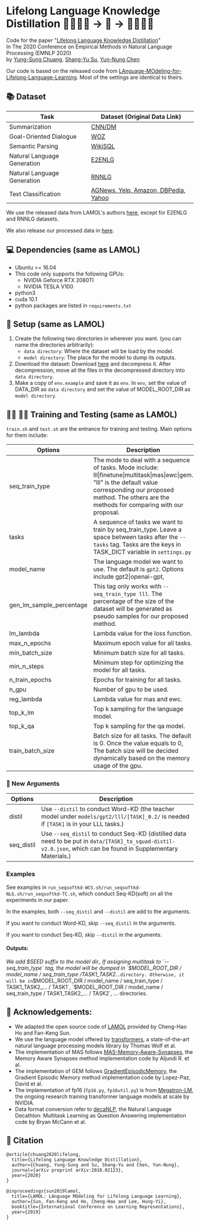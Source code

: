 # Lifelong Language Knowledge Distillation 🙋‍♂️🙋‍♀️ → 🏫 → 👨‍🎓👩‍🎓

Code for the paper "[Lifelong Language Knowledge Distillation](https://arxiv.org/abs/2010.02123)"  
In The 2020 Conference on Empirical Methods in Natural Language Processing (EMNLP 2020)  
by [Yung-Sung Chuang](https://voidism.github.io/home/), [Shang-Yu Su](https://www.shangyusu.com/), [Yun-Nung Chen](https://www.csie.ntu.edu.tw/~yvchen/index.html)  

Our code is based on the released code from [LAnguage-MOdeling-for-Lifelong-Language-Learning](https://github.com/jojotenya/LAMOL). Most of the settings are identical to theirs.

## 📚 Dataset

| Task | Dataset (Original Data Link) |
| ---- | ------- |
| Summarization | [CNN/DM](https://cs.nyu.edu/~kcho/DMQA/) |
| Goal-Oriented Dialogue | [WOZ](https://github.com/nmrksic/neural-belief-tracker/tree/master/data/woz) |
| Semantic Parsing | [WikiSQL](https://github.com/salesforce/WikiSQL) |
| Natural Language Generation | [E2ENLG](https://github.com/tuetschek/e2e-dataset) |
| Natural Language Generation | [RNNLG](https://github.com/shawnwun/RNNLG) |
| Text Classification | [AGNews, Yelp, Amazon, DBPedia, Yahoo](http://goo.gl/JyCnZq) |

We use the released data from LAMOL's authors [here](https://drive.google.com/file/d/1rWcgnVcNpwxmBI3c5ovNx-E8XKOEL77S/view?usp=sharing), except for E2ENLG and RNNLG datasets.

We also release our processed data in [here](https://www.dropbox.com/s/t51qq9lzz0gtg7m/l2kd_data.zip).

## 💻 Dependencies (same as LAMOL)
- Ubuntu >= 16.04
- This code only supports the following GPUs:
  - NVIDIA Geforce RTX 2080TI 
  - NVIDIA TESLA V100
- python3
- cuda 10.1
- python packages are listed in `requirements.txt`

## 🔧 Setup (same as LAMOL)
1. Create the following two directories in wherever you want. (you can name the directories arbitrarily):
    - `data directory`: Where the dataset will be load by the model.
    - `model directory`: The place for the model to dump its outputs.
2. Download the dataset: Download [here](https://www.dropbox.com/s/t51qq9lzz0gtg7m/l2kd_data.zip) and decompress it. After decompression, move all the files in the decompressed directory into `data directory`.
3. Make a copy of `env.example` and save it as `env`. In `env`, set the value of DATA_DIR as `data directory` and set the value of  MODEL_ROOT_DIR as `model directory`.

## 👨‍🏫 👩‍🏫 Training and Testing (same as LAMOL)

`train.sh` and `test.sh` are the entrance for training and testing. Main options for them include:

| Options        | Description   |
| -------------  | ------------- |
| seq_train_type | The mode to deal with a sequence of tasks. Mode include: lll\|finetune\|multitask\|mas\|ewc\|gem. "lll" is the default value corresponding our proposed method. The others are the methods for comparing with our proposal. |
| tasks          | A sequence of tasks we want to train by seq_train_type. Leave a space between tasks after the `--tasks` tag. Tasks are the keys in TASK_DICT variable in `settings.py` |
| model_name     | The language model we want to use. The default is `gpt2`. Options include gpt2\|openai-gpt, |
| gen_lm_sample_percentage | This tag only works with `--seq_train_type lll`. The percentage of the size of the dataset will be generated as pseudo samples for our proposed method. |
| lm_lambda      | Lambda value for the loss function. |
| max_n_epochs   | Maximum epoch value for all tasks. |
| min_batch_size | Minimum batch size for all tasks. |
| min_n_steps    | Minimum step for optimizing the model for all tasks. |
| n_train_epochs | Epochs for training for all tasks. |
| n_gpu          | Number of gpu to be used. |
| reg_lambda     | Lambda value for mas and ewc. |
| top_k_lm       | Top k sampling for the language model. |
| top_k_qa       | Top k sampling for the qa model. |
| train_batch_size | Batch size for all tasks. The default is 0. Once the value equals to 0, The batch size will be decided dynamically based on the memory usage of the gpu. |

### 🚨 New Arguments

| Options        | Description   |
| -------------  | ------------- |
| distil | Use `--distil` to conduct Word-KD (the teacher model under `models/gpt2/lll/[TASK]_0.2/` is needed if `[TASK]` is in your LLL tasks.) |
| seq_distil | Use `--seq_distil` to conduct Seq-KD (distilled data need to be put in `data/[TASK]_to_squad-distil-v2.0.json`, which can be found in Supplementary Materials.) |

### Examples

See examples in `run_seqsoftkd-WCS.sh/run_seqsoftkd-NLG.sh/run_seqsoftkd-TC.sh`, which conduct Seq-KD(soft) on all the experiments in our paper.

In the examples, both `--seq_distil` and `--distil` are add to the arguments.

If you want to conduct Word-KD, skip `--seq_distil` in the arguments.

If you want to conduct Seq-KD, skip `--distil` in the arguments.


#### Outputs:

_We add $SEED suffix to the model dir_  
If assigning multitask to `--seq_train_type` tag, the model will be dumped in `$MODEL_ROOT_DIR / model_name / seq_train_type /TASK1_TASK2_...` directory. Otherwise, it will be in `$MODEL_ROOT_DIR / model_name / seq_train_type / TASK1_TASK2_... / TASK1`, `$MODEL_ROOT_DIR / model_name / seq_train_type / TASK1_TASK2_... / TASK2`, ... directories. 

## 📝 Acknowledgements:
- We adapted the open source code of [LAMOL](https://github.com/jojotenya/LAMOL) provided by Cheng-Hao Ho and Fan-Keng Sun.
- We use the language model offered by [transformers](https://github.com/huggingface/transformers), a state-of-the-art natural language processing models library by Thomas Wolf et al.
- The implementation of MAS follows [MAS-Memory-Aware-Synapses](https://github.com/rahafaljundi/MAS-Memory-Aware-Synapses), the Memory Aware Synapses method implementation code by Aljundi R. et al.
- The implementation of GEM follows [GradientEpisodicMemory](https://github.com/facebookresearch/GradientEpisodicMemory), the Gradient Episodic Memory method implementation code by Lopez-Paz, David et al.
- The implementation of fp16 (`fp16.py`, `fp16util.py`) is from [Megatron-LM](https://github.com/NVIDIA/Megatron-LM), the ongoing research training transformer language models at scale by NVIDIA.
- Data format conversion refer to [decaNLP](https://github.com/salesforce/decaNLP), the Natural Language Decathlon: Multitask Learning as Question Answering implementation code by Bryan McCann et al.

## 📕 Citation

```
@article{chuang2020lifelong,
  title={Lifelong Language Knowledge Distillation},
  author={Chuang, Yung-Sung and Su, Shang-Yu and Chen, Yun-Nung},
  journal={arXiv preprint arXiv:2010.02123},
  year={2020}
}

@inproceedings{sun2019lamol,
  title={LAMOL: LAnguage MOdeling for Lifelong Language Learning},
  author={Sun, Fan-Keng and Ho, Cheng-Hao and Lee, Hung-Yi},
  booktitle={International Conference on Learning Representations},
  year={2019}
}
```
